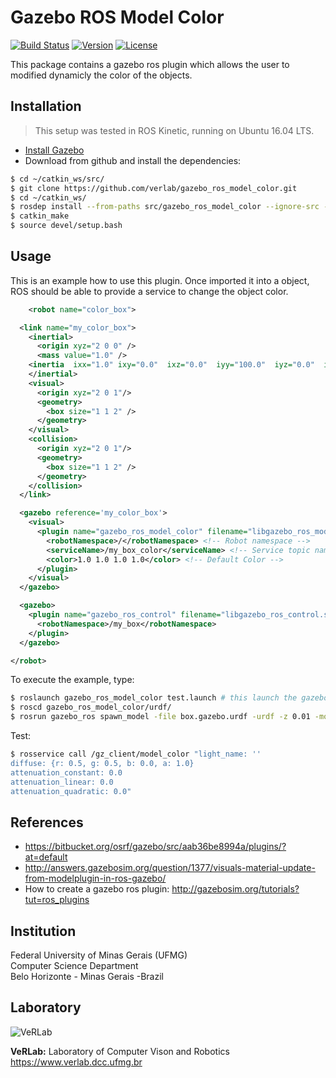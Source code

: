 # Gazebo ROS Model Color
[![Build Status](https://img.shields.io/jenkins/s/https/jenkins.qa.ubuntu.com/view/Precise/view/All%20Precise/job/precise-desktop-amd64_default.svg)](https://www.verlab.dcc.ufmg.br/gazebo_ros_model_color)
[![Version](https://img.shields.io/badge/version-1.0-brightgreen.svg)](https://www.verlab.dcc.ufmg.br/gazebo_ros_model_color)
[![License](https://img.shields.io/badge/license-GPL--3.0-blue.svg)](LICENSE)

This package contains a gazebo ros plugin which allows the user to modified dynamicly the color of the objects.

## Installation ##
> This setup was tested in ROS Kinetic, running on Ubuntu 16.04 LTS.

* [Install Gazebo](http://gazebosim.org/tutorials?tut=ros_installing&cat=connect_ros)
* Download from github and install the dependencies:

```sh
$ cd ~/catkin_ws/src/
$ git clone https://github.com/verlab/gazebo_ros_model_color.git
$ cd ~/catkin_ws/
$ rosdep install --from-paths src/gazebo_ros_model_color --ignore-src -r -y
$ catkin_make
$ source devel/setup.bash
```


## Usage ##
This is an example how to use this plugin. Once imported it into a object, ROS should be able to provide a service to change the object color.

```xml
    <robot name="color_box">

  <link name="my_color_box">
    <inertial>
      <origin xyz="2 0 0" />
      <mass value="1.0" />
    <inertia  ixx="1.0" ixy="0.0"  ixz="0.0"  iyy="100.0"  iyz="0.0"  izz="1.0" />
    </inertial>
    <visual>
      <origin xyz="2 0 1"/>
      <geometry>
        <box size="1 1 2" />
      </geometry>
    </visual>
    <collision>
      <origin xyz="2 0 1"/>
      <geometry>
        <box size="1 1 2" />
      </geometry>
    </collision>
  </link>

  <gazebo reference='my_color_box'>
    <visual>
      <plugin name="gazebo_ros_model_color" filename="libgazebo_ros_model_color.so">
        <robotNamespace>/</robotNamespace> <!-- Robot namespace -->
        <serviceName>/my_box_color</serviceName> <!-- Service topic name-->
        <color>1.0 1.0 1.0 1.0</color> <!-- Default Color -->
      </plugin>
    </visual>
  </gazebo>

  <gazebo>
    <plugin name="gazebo_ros_control" filename="libgazebo_ros_control.so">
      <robotNamespace>/my_box</robotNamespace>
    </plugin>
  </gazebo>

</robot>
```
To execute the example, type:
```sh
$ roslaunch gazebo_ros_model_color test.launch # this launch the gazebo world
$ roscd gazebo_ros_model_color/urdf/
$ rosrun gazebo_ros spawn_model -file box.gazebo.urdf -urdf -z 0.01 -model my_box
```

Test:
```sh
$ rosservice call /gz_client/model_color "light_name: ''
diffuse: {r: 0.5, g: 0.5, b: 0.0, a: 1.0}
attenuation_constant: 0.0
attenuation_linear: 0.0
attenuation_quadratic: 0.0"
```


## References
- https://bitbucket.org/osrf/gazebo/src/aab36be8994a/plugins/?at=default
- http://answers.gazebosim.org/question/1377/visuals-material-update-from-modelplugin-in-ros-gazebo/
- How to create a gazebo ros plugin: http://gazebosim.org/tutorials?tut=ros_plugins


## Institution ##

Federal University of Minas Gerais (UFMG)  
Computer Science Department  
Belo Horizonte - Minas Gerais -Brazil 

## Laboratory ##

![VeRLab](https://www.dcc.ufmg.br/dcc/sites/default/files/public/verlab-logo.png)


**VeRLab:** Laboratory of Computer Vison and Robotics   
https://www.verlab.dcc.ufmg.br
